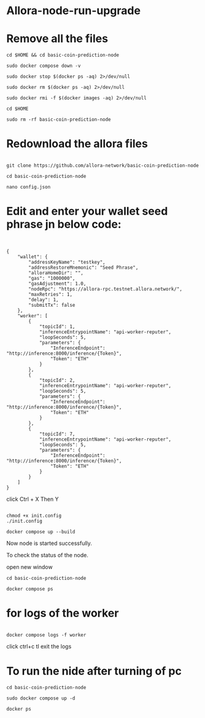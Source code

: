 # Allora-node-run-upgrade

# Remove all the files
```console
cd $HOME && cd basic-coin-prediction-node

sudo docker compose down -v

sudo docker stop $(docker ps -aq) 2>/dev/null

sudo docker rm $(docker ps -aq) 2>/dev/null

sudo docker rmi -f $(docker images -aq) 2>/dev/null

cd $HOME

sudo rm -rf basic-coin-prediction-node

```

# Redownload the allora files

```console

git clone https://github.com/allora-network/basic-coin-prediction-node

cd basic-coin-prediction-node

nano config.json
```
# Edit and enter your wallet seed phrase jn below code:

```console


{
    "wallet": {
        "addressKeyName": "testkey",
        "addressRestoreMnemonic": "Seed Phrase",
        "alloraHomeDir": "",
        "gas": "1000000",
        "gasAdjustment": 1.0,
        "nodeRpc": "https://allora-rpc.testnet.allora.network/",
        "maxRetries": 1,
        "delay": 1,
        "submitTx": false
    },
    "worker": [
        {
            "topicId": 1,
            "inferenceEntrypointName": "api-worker-reputer",
            "loopSeconds": 5,
            "parameters": {
                "InferenceEndpoint": "http://inference:8000/inference/{Token}",
                "Token": "ETH"
            }
        },
        {
            "topicId": 2,
            "inferenceEntrypointName": "api-worker-reputer",
            "loopSeconds": 5,
            "parameters": {
                "InferenceEndpoint": "http://inference:8000/inference/{Token}",
                "Token": "ETH"
            }
        },
        {
            "topicId": 7,
            "inferenceEntrypointName": "api-worker-reputer",
            "loopSeconds": 5,
            "parameters": {
                "InferenceEndpoint": "http://inference:8000/inference/{Token}",
                "Token": "ETH"
            }
        }
    ]
}

```

click Ctrl + X Then Y

```console

chmod +x init.config
./init.config

docker compose up --build
```
Now node is started successfully.

To check the status of the node.

open new window 


```console
cd basic-coin-prediction-node

docker compose ps
```

# for logs of the worker

```console

docker compose logs -f worker
```
click ctrl+c tl exit the logs



# To run the nide after turning of pc

```console
cd basic-coin-prediction-node

sudo docker compose up -d

docker ps
```
